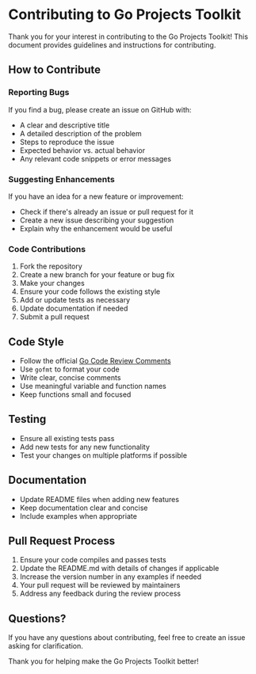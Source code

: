 # Contributing to Go Projects Toolkit

Thank you for your interest in contributing to the Go Projects Toolkit! This document provides guidelines and instructions for contributing.

## How to Contribute

### Reporting Bugs

If you find a bug, please create an issue on GitHub with:
- A clear and descriptive title
- A detailed description of the problem
- Steps to reproduce the issue
- Expected behavior vs. actual behavior
- Any relevant code snippets or error messages

### Suggesting Enhancements

If you have an idea for a new feature or improvement:
- Check if there's already an issue or pull request for it
- Create a new issue describing your suggestion
- Explain why the enhancement would be useful

### Code Contributions

1. Fork the repository
2. Create a new branch for your feature or bug fix
3. Make your changes
4. Ensure your code follows the existing style
5. Add or update tests as necessary
6. Update documentation if needed
7. Submit a pull request

## Code Style

- Follow the official [Go Code Review Comments](https://github.com/golang/go/wiki/CodeReviewComments)
- Use `gofmt` to format your code
- Write clear, concise comments
- Use meaningful variable and function names
- Keep functions small and focused

## Testing

- Ensure all existing tests pass
- Add new tests for any new functionality
- Test your changes on multiple platforms if possible

## Documentation

- Update README files when adding new features
- Keep documentation clear and concise
- Include examples when appropriate

## Pull Request Process

1. Ensure your code compiles and passes tests
2. Update the README.md with details of changes if applicable
3. Increase the version number in any examples if needed
4. Your pull request will be reviewed by maintainers
5. Address any feedback during the review process

## Questions?

If you have any questions about contributing, feel free to create an issue asking for clarification.

Thank you for helping make the Go Projects Toolkit better!
